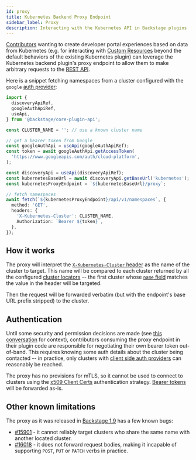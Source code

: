 ```yaml
---
id: proxy
title: Kubernetes Backend Proxy Endpoint
sidebar_label: Proxy
description: Interacting with the Kubernetes API in Backstage plugins
---
```


[Contributors](https://backstage.io/docs/overview/glossary#backstage-user-profiles) wanting to
create developer portal experiences based on data from Kubernetes (e.g. for
interacting with [Custom
Resources](https://kubernetes.io/docs/concepts/extend-kubernetes/api-extension/custom-resources/)
beyond the default behaviors of the existing Kubernetes plugin) can leverage the
Kubernetes backend plugin's proxy endpoint to allow them to make arbitrary
requests to the [REST
API](https://kubernetes.io/docs/reference/using-api/api-concepts/).

Here is a snippet fetching namespaces from a cluster configured with the
`google` [auth provider](https://backstage.io/docs/features/kubernetes/configuration#clustersauthprovider):

```typescript
import {
  discoveryApiRef,
  googleAuthApiRef,
  useApi,
} from '@backstage/core-plugin-api';

const CLUSTER_NAME = ''; // use a known cluster name

// get a bearer token from Google
const googleAuthApi = useApi(googleAuthApiRef);
const token = await googleAuthApi.getAccessToken(
  'https://www.googleapis.com/auth/cloud-platform',
);

const discoveryApi = useApi(discoveryApiRef);
const kubernetesBaseUrl = await discoveryApi.getBaseUrl('kubernetes');
const kubernetesProxyEndpoint = `${kubernetesBaseUrl}/proxy`;

// fetch namespaces
await fetch(`${kubernetesProxyEndpoint}/api/v1/namespaces`, {
  method: 'GET',
  headers: {
    'X-Kubernetes-Cluster': CLUSTER_NAME,
    Authorization: `Bearer ${token}`,
  },
});
```

## How it works

The proxy will interpret the
[`X-Kubernetes-Cluster`
header](https://backstage.io/docs/reference/plugin-kubernetes-backend.header_kubernetes_cluster)
as the name of the cluster to target. This name will be compared to each cluster
returned by all the configured [cluster
locators](https://backstage.io/docs/features/kubernetes/configuration#clusterlocatormethods)
-- the first cluster whose [`name` field](https://backstage.io/docs/features/kubernetes/configuration#clustersname) matches
the value in the header will be targeted.

Then the request will be forwarded verbatim (but with the endpoint's base URL
prefix stripped) to the cluster.

## Authentication

Until some security and permission decisions are made (see [this
conversation](https://github.com/backstage/backstage/pull/13026/files#r1029376939)
for context), contributors consuming the proxy endpoint in their plugin code are
responsible for negotiating their own bearer token out-of-band. This requires
knowing some auth details about the cluster being contacted -- in practice, only
clusters with [client side auth
providers](https://backstage.io/docs/features/kubernetes/authentication#client-side-providers) can reasonably be reached.

The proxy has no provisions for mTLS, so it cannot be used to connect to
clusters using the [x509 Client
Certs](https://kubernetes.io/docs/reference/access-authn-authz/authentication/#x509-client-certs)
authentication strategy. [Bearer
tokens](https://kubernetes.io/docs/reference/access-authn-authz/authentication/#putting-a-bearer-token-in-a-request)
will be forwarded as-is.

## Other known limitations

The proxy as it was released in [Backstage
1.9](https://github.com/backstage/backstage/blob/master/docs/releases/v1.9.0-changelog.md#patch-changes-15)
has a few known bugs:

- [#15901](https://github.com/backstage/backstage/issues/15901) - it cannot
  reliably target clusters who share the same name with another located cluster.
- [#16018](https://github.com/backstage/backstage/issues/16018) - it does not
  forward request bodies, making it incapable of supporting `POST`, `PUT` or
  `PATCH` verbs in practice.
